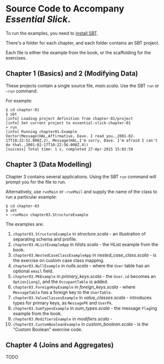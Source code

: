 # Source Code to Accompany _Essential Slick_.

To run the examples, you need to [install SBT](http://www.scala-sbt.org/release/tutorial/Setup.html).

There's a folder for each chapter, and each folder contains an SBT project.

Each file is either the example from the book, or the scaffolding for the exercises.


## Chapter 1 (Basics) and 2 (Modifying Data)

These projects contain a single source file, _main.scala_. Use the SBT `run` or `~run` command.

For example:

```
$ cd chapter-01
$ sbt
[info] Loading project definition from chapter-01/project
[info] Set current project to essential-slick-chapter-01
> run
[info] Running chapter01.Example
Vector(Message(HAL,Affirmative, Dave. I read you.,2001-02-17T10:22:52.000Z,2), Message(HAL,I'm sorry, Dave. I'm afraid I can't do that.,2001-02-17T10:22:56.000Z,4))
[success] Total time: 1 s, completed 27-Apr-2015 15:02:59
```

## Chapter 3 (Data Modelling)

Chapter 3 contains several applications. Using the SBT `run` command will prompt you for the file to run.

Alternatively, use `runMain` or `~runMail` and supply the name of the class to run a particular example:

```
$ cd chapter-03
$ sbt
> ~runMain chapter03.StructureExample
```

The examples are:

1. `chapter03.StructureExample` in _structure.scala_ - an illustration of separating schema and profile.
2. `chapter03.HListExampleApp` in _hlists.scala_ - the HList example from the book.
3. `chapter03.NestedCaseClassExampleApp` in _nested_case_class.scala_ - is the exercise on custom case class mapping.
4. `chapter03.NullExample` in _nulls.scala_ - where the `User` table has an optional `email` field.
5. `chapter03.PKExample` in _primary_keys.scala_ - the `User.id` becomes an `Option[Long]`, and the `OccupantTable` is added.
6. `chapter03.ForeignKeyExample` in _foreign_keys.scala_ - where `MessageTable` has a foreign key to the `UserTable`.
7. `chapter03.ValueClassesExample` in _value_classes.scala_ - introduces types for primary keys, as `MessagePK` and `UserPk`.
8. `chapter03.SumTypesExample` in _sum_types.scala_ - the message `Flag`ing example from the book.
9. `chapter03.ModifiersExample` in _modifiers.scala_ -
10. `chapter03.CustomBooleanExample` in _custom_boolean.scala_ - is the "Custom Boolean" exercise code.

## Chapter 4 (Joins and Aggregates)

TODO

